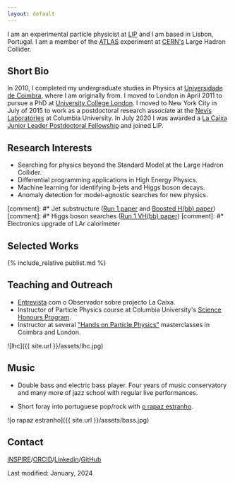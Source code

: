 ```yaml
---
layout: default
---
```


I am an experimental particle physicist at [LIP](https://www.lip.pt/) and I am based in Lisbon, Portugal. I am a member of the [ATLAS](https://atlas.cern/) experiment at [CERN's](https://cern.ch/) Large Hadron Collider.

## Short Bio

In 2010, I completed my undergraduate studies in Physics at [Universidade de Coimbra](http://fisica.uc.pt/ax/main.php), where I am originally from. I moved to London in April 2011 to pursue a PhD at [University College London](http://www.hep.ucl.ac.uk/). I moved to New York City in July of 2015 to work as a postdoctoral research associate at the [Nevis Laboratories](https://www.nevis.columbia.edu/) at Columbia University. In July 2020 I was awarded a [La Caixa Junior Leader Postdoctoral Fellowship](https://fundacionlacaixa.org/en/la-caixa-foundation-postdoctoral-junior-leader-fellowships-incoming) and joined LIP.


## Research Interests
* Searching for physics beyond the Standard Model at the Large Hadron Collider.
* Differential programming applications in High Energy Physics.
* Machine learning for identifying b-jets and Higgs boson decays.
* Anomaly detection for model-agnostic searches for new physics.

[comment]: #* Jet substructure ([Run 1 paper](https://arxiv.org/abs/1306.4945) and [Boosted H(bb) paper](https://arxiv.org/abs/1506.04973))
[comment]: #* Higgs boson searches ([Run 1 VH(bb) paper](https://arxiv.org/abs/1409.6212))
[comment]: #* Electronics upgrade of LAr calorimeter

## Selected Works
{% include_relative publist.md %}

## Teaching and Outreach

* [Entrevista](https://observador.pt/2021/02/01/ines-a-procura-da-nova-fisica/) com o Observador sobre projecto La Caixa.
* Instructor of Particle Physics course at Columbia University's [Science Honours Program](http://www.columbia.edu/cu/shp/calendar.html).
* Instructor at several ["Hands on Particle Physics"](http://physicsmasterclasses.org/) masterclasses in Coimbra and London.

![lhc]({{ site.url }}/assets/lhc.jpg)

## Music

* Double bass and electric bass player. Four years of music conservatory and many more of jazz school with regular live performances. 

* Short foray into portuguese pop/rock with [o rapaz estranho](https://www.youtube.com/playlist?list=PLBFEFEBC70AE5B69F).

![o rapaz estranho]({{ site.url }}/assets/bass.jpg)

## Contact
[iNSPIRE](https://inspirehep.net/authors/1079140)/[ORCID](https://orcid.org/0000-0001-6156-1790)/[Linkedin](https://www.linkedin.com/in/inesochoa/)/[GitHub](https://github.com/inesochoa)


Last modified: January, 2024